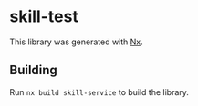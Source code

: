 # skill-test

This library was generated with [Nx](https://nx.dev).

## Building

Run `nx build skill-service` to build the library.
